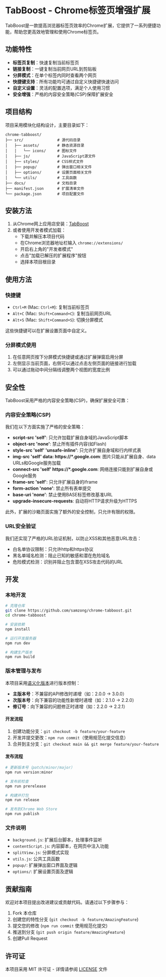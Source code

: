 # TabBoost - Chrome标签页增强扩展

TabBoost是一款提高浏览器标签页效率的Chrome扩展，它提供了一系列便捷功能，帮助您更高效地管理和使用Chrome标签页。

## 功能特性

- **标签页复制**：快速复制当前标签页
- **链接复制**：一键复制当前网页URL到剪贴板
- **分屏模式**：在单个标签内同时查看两个网页
- **快捷键支持**：所有功能均可通过自定义快捷键快速访问
- **自定义设置**：灵活的配置选项，满足个人使用习惯
- **安全增强**：严格的内容安全策略(CSP)保障扩展安全

## 项目结构

项目采用模块化结构设计，主要目录如下：

```
chrome-tabboost/
├── src/               # 源代码目录
│   ├── assets/        # 静态资源目录
│   │   └── icons/     # 图标文件
│   ├── js/            # JavaScript源文件
│   ├── styles/        # CSS样式文件
│   ├── popup/         # 弹出窗口相关文件
│   ├── options/       # 设置页面相关文件
│   └── utils/         # 工具函数
├── docs/              # 文档目录
├── manifest.json      # 扩展清单文件
└── package.json       # 项目配置文件
```

## 安装方法

1. 从Chrome网上应用店安装：[TabBoost](https://chrome.google.com/webstore/detail/tabboost/...)
2. 或者使用开发者模式加载：
   - 下载并解压本项目代码
   - 在Chrome浏览器地址栏输入 `chrome://extensions/`
   - 开启右上角的"开发者模式"
   - 点击"加载已解压的扩展程序"按钮
   - 选择本项目根目录

## 使用方法

### 快捷键

- `Ctrl+M` (Mac: `Ctrl+M`): 复制当前标签页
- `Alt+C` (Mac: `Shift+Command+C`): 复制当前网页URL
- `Alt+S` (Mac: `Shift+Command+S`): 切换分屏模式

这些快捷键可以在扩展设置页面中自定义。

### 分屏模式使用

1. 在任意网页按下分屏模式快捷键或通过扩展弹窗启用分屏
2. 左侧显示当前页面，右侧可以通过点击左侧页面的链接进行加载
3. 可以通过拖动中间分隔线调整两个视图的宽度比例

## 安全性

TabBoost采用严格的内容安全策略(CSP)，确保扩展安全可靠：

### 内容安全策略(CSP)

我们在以下方面实施了严格的安全策略：

- **script-src 'self'**: 只允许加载扩展自身域的JavaScript脚本
- **object-src 'none'**: 禁止所有插件内容(如Flash)
- **style-src 'self' 'unsafe-inline'**: 只允许扩展自身域和行内样式表
- **img-src 'self' data: https://*.google.com**: 图片只能从扩展自身、data URLs和Google服务加载
- **connect-src 'self' https://*.google.com**: 网络连接只能到扩展自身或Google服务
- **frame-src 'self'**: 只允许扩展自身的iframe
- **form-action 'none'**: 禁止所有表单提交
- **base-uri 'none'**: 禁止使用BASE标签修改基准URL
- **upgrade-insecure-requests**: 自动将HTTP请求升级为HTTPS

此外，扩展的沙箱页面实施了额外的安全控制，只允许有限的权限。

### URL安全验证

我们还实现了严格的URL验证机制，以防止XSS和其他恶意URL攻击：

- 白名单协议限制：只允许http和https协议
- 黑名单域名检测：阻止已知的敏感和潜在危险域名
- 危险模式检测：识别并阻止包含潜在XSS攻击代码的URL

## 开发

### 本地开发

```bash
# 克隆仓库
git clone https://github.com/samzong/chrome-tabboost.git
cd chrome-tabboost

# 安装依赖
npm install

# 运行开发服务器
npm run dev

# 构建生产版本
npm run build
```

### 版本管理与发布

本项目采用[语义化版本](https://semver.org/lang/zh-CN/)进行版本控制：

- **主版本号**：不兼容的API修改时递增（如：2.0.0 → 3.0.0）
- **次版本号**：向下兼容的功能性新增时递增（如：2.1.0 → 2.2.0）
- **修订号**：向下兼容的问题修正时递增（如：2.2.0 → 2.2.1）

#### 开发流程

1. 创建功能分支：`git checkout -b feature/your-feature`
2. 开发并提交更改：`npm run commit`（使用规范化提交信息）
3. 合并到主分支：`git checkout main && git merge feature/your-feature`

#### 发布流程

```bash
# 更新版本号（patch/minor/major）
npm run version:minor

# 发布前检查
npm run prerelease

# 构建并打包
npm run release

# 发布到Chrome Web Store
npm run publish
```

### 文件说明

- `background.js`: 扩展后台脚本，处理事件监听
- `contentScript.js`: 内容脚本，在网页中注入功能
- `splitView.js`: 分屏模式实现
- `utils.js`: 公共工具函数
- `popup/`: 扩展弹出窗口界面及逻辑
- `options/`: 扩展设置页面及逻辑

## 贡献指南

欢迎对本项目提出改进建议或贡献代码。请通过以下步骤参与：

1. Fork 本仓库
2. 创建您的特性分支 (`git checkout -b feature/AmazingFeature`)
3. 提交您的修改 (`npm run commit` 使用规范化提交)
4. 推送到分支 (`git push origin feature/AmazingFeature`)
5. 创建Pull Request

## 许可证

本项目采用 MIT 许可证 - 详情请参阅 [LICENSE](LICENSE) 文件

